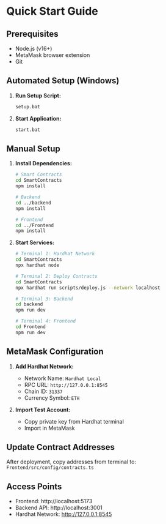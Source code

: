 # Quick Start Guide

## Prerequisites
- Node.js (v16+)
- MetaMask browser extension
- Git

## Automated Setup (Windows)

1. **Run Setup Script:**
   ```bash
   setup.bat
   ```

2. **Start Application:**
   ```bash
   start.bat
   ```

## Manual Setup

1. **Install Dependencies:**
   ```bash
   # Smart Contracts
   cd SmartContracts
   npm install
   
   # Backend
   cd ../backend
   npm install
   
   # Frontend
   cd ../Frontend
   npm install
   ```

2. **Start Services:**
   ```bash
   # Terminal 1: Hardhat Network
   cd SmartContracts
   npx hardhat node
   
   # Terminal 2: Deploy Contracts
   cd SmartContracts
   npx hardhat run scripts/deploy.js --network localhost
   
   # Terminal 3: Backend
   cd backend
   npm run dev
   
   # Terminal 4: Frontend
   cd Frontend
   npm run dev
   ```

## MetaMask Configuration

1. **Add Hardhat Network:**
   - Network Name: `Hardhat Local`
   - RPC URL: `http://127.0.0.1:8545`
   - Chain ID: `31337`
   - Currency Symbol: `ETH`

2. **Import Test Account:**
   - Copy private key from Hardhat terminal
   - Import in MetaMask

## Update Contract Addresses

After deployment, copy addresses from terminal to:
`Frontend/src/config/contracts.ts`

## Access Points
- Frontend: http://localhost:5173
- Backend API: http://localhost:3001
- Hardhat Network: http://127.0.0.1:8545
